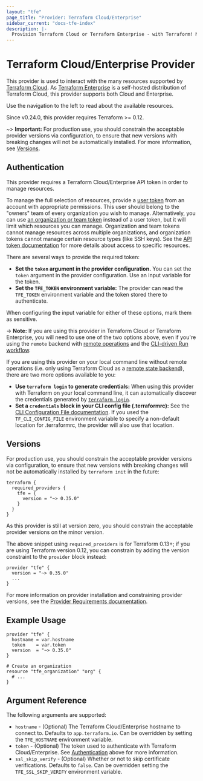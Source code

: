 ```yaml
---
layout: "tfe"
page_title: "Provider: Terraform Cloud/Enterprise"
sidebar_current: "docs-tfe-index"
description: |-
  Provision Terraform Cloud or Terraform Enterprise - with Terraform! Management of organizations, workspaces, teams, variables, run triggers, policy sets, and more. Maintained by the Terraform Cloud team at HashiCorp.
---
```


# Terraform Cloud/Enterprise Provider

This provider is used to interact with the many resources supported by
[Terraform Cloud](/docs/cloud/index.html).  As [Terraform
Enterprise](/docs/enterprise/index.html) is a self-hosted distribution of
Terraform Cloud, this provider supports both Cloud and Enterprise.

Use the navigation to the left to read about the available resources.

Since v0.24.0, this provider requires Terraform >= 0.12.

~> **Important:** For production use, you should constrain the acceptable provider versions via configuration,
to ensure that new versions with breaking changes will not be automatically installed.
For more information, see [Versions](#versions).

## Authentication

This provider requires a Terraform Cloud/Enterprise API token in order to manage
resources.

To manage the full selection of resources, provide a [user
token](/docs/cloud/users-teams-organizations/api-tokens.html) from an account
with appropriate permissions. This user should belong to the "owners" team of
every organization you wish to manage. Alternatively, you can use [an organization or team
token](/docs/cloud/users-teams-organizations/api-tokens.html) instead of a user
token, but it will limit which resources you can manage.  Organization and team
tokens cannot manage resources across multiple organizations, and organization
tokens cannot manage certain resource types (like SSH keys). See the [API token
documentation](/docs/cloud/users-teams-organizations/api-tokens.html#access-levels)
for more details about access to specific resources.

There are several ways to provide the required token:

- **Set the `token` argument in the provider configuration.** You can set
the `token` argument in the provider configuration.  Use an input variable for
the token.
- **Set the `TFE_TOKEN` environment variable:** The provider can read the
`TFE_TOKEN` environment variable and the token stored there to authenticate.

When configuring the input variable for either of these options, mark them as sensitive.

-> **Note:** If you are using this provider in Terraform Cloud or Terraform
Enterprise, you will need to use one of the two options above, even if you're
using the `remote` backend with [remote operations](https://www.terraform.io/docs/backends/operations.html) and the
[CLI-driven Run workflow](/docs/cloud/run/cli.html).

If you are using this provider on your local command line without remote operations (i.e. only using Terraform Cloud as a
[remote state backend](https://www.terraform.io/docs/state/remote.html)), there
are two more options available to you:

- **Use `terraform login` to generate credentials:** When using this provider with
Terraform on your local command line, it can automatically discover the credentials generated by
[`terraform login`](https://www.terraform.io/docs/commands/login.html).
- **Set a `credentials` block in your CLI config file (.terraformrc):** See
the [CLI Configuration File documentation](/docs/commands/cli-config.html).
If you used the `TF_CLI_CONFIG_FILE` environment variable to specify a
non-default location for .terraformrc, the provider will also use that location.

## Versions

For production use, you should constrain the acceptable provider versions via
configuration, to ensure that new versions with breaking changes will not be
automatically installed by `terraform init` in the future:

```hcl
terraform {
  required_providers {
    tfe = {
      version = "~> 0.35.0"
    }
  }
}
```

As this provider is still at version zero, you should constrain the acceptable
provider versions on the minor version.

The above snippet using `required_providers` is for Terraform 0.13+; if you are using Terraform version 0.12, you can constrain by adding the version constraint to the `provider` block instead:

```hcl
provider "tfe" {
  version = "~> 0.35.0"
  ...
}
```

For more information on provider installation and constraining provider versions, see the [Provider Requirements documentation](https://www.terraform.io/docs/configuration/provider-requirements.html).

## Example Usage

```hcl
provider "tfe" {
  hostname = var.hostname
  token    = var.token
  version  = "~> 0.35.0"
}

# Create an organization
resource "tfe_organization" "org" {
  # ...
}
```

## Argument Reference

The following arguments are supported:

* `hostname` - (Optional) The Terraform Cloud/Enterprise hostname to connect to.
  Defaults to `app.terraform.io`. Can be overridden by setting the
  `TFE_HOSTNAME` environment variable.
* `token` - (Optional) The token used to authenticate with Terraform Cloud/Enterprise.
  See [Authentication](#authentication) above for more information.
* `ssl_skip_verify` - (Optional) Whether or not to skip certificate verifications.
  Defaults to `false`. Can be overridden setting the `TFE_SSL_SKIP_VERIFY`
  environment variable.
